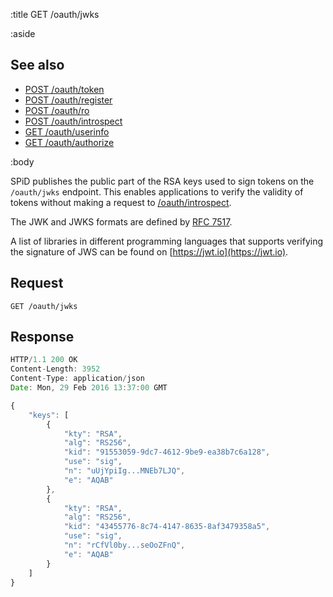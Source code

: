 :title GET /oauth/jwks

:aside

## See also

* [POST /oauth/token](/oauth/token/)
* [POST /oauth/register](/oauth/register/)
* [POST /oauth/ro](/oauth/ro/)
* [POST /oauth/introspect](/oauth/introspect/)
* [GET /oauth/userinfo](/oauth/userinfo/)
* [GET /oauth/authorize](/oauth/authorize/)

:body

SPiD publishes the public part of the RSA keys used to sign tokens on the
`/oauth/jwks` endpoint. This enables applications to verify the validity of
tokens without making a request to [/oauth/introspect](/oauth/introspect/).

The JWK and JWKS formats are defined by [RFC 7517](https://tools.ietf.org/html/rfc7517).

A list of libraries in different programming languages that supports verifying
the signature of JWS can be found on [https://jwt.io](https://jwt.io).

## Request

```
GET /oauth/jwks
```

## Response

```js
HTTP/1.1 200 OK
Content-Length: 3952
Content-Type: application/json
Date: Mon, 29 Feb 2016 13:37:00 GMT

{
    "keys": [
        {
            "kty": "RSA",
            "alg": "RS256",
            "kid": "91553059-9dc7-4612-9be9-ea38b7c6a128",
            "use": "sig",
            "n": "uUjYpiIg...MNEb7LJQ",
            "e": "AQAB"
        },
        {
            "kty": "RSA",
            "alg": "RS256",
            "kid": "43455776-8c74-4147-8635-8af3479358a5",
            "use": "sig",
            "n": "rCfVl0by...seOoZFnQ",
            "e": "AQAB"
        }
    ]
}
```
